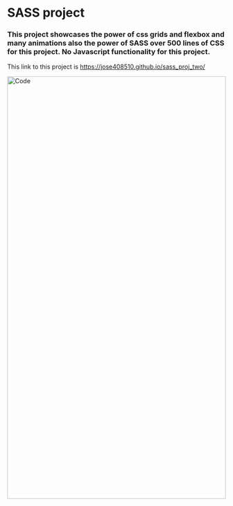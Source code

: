 # 
<h1>SASS project </h1>

<h3>
This project showcases the power of css grids
and flexbox and many animations also the power of SASS 
over 500 lines of CSS for this project.
No Javascript functionality for this project. 
</h3>

This link to this project is 
https://jose408510.github.io/sass_proj_two/


<img src="./css_photo.png" alt="Code" height="50%" width="100%">